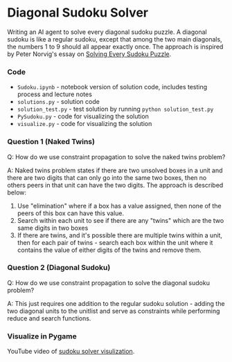 # Diagonal Sudoku Solver

Writing an AI agent to solve every diagonal sudoku puzzle. A diagonal sudoku is like a regular sudoku, except that among the two main diagonals, the numbers 1 to 9 should all appear exactly once. The approach is inspired by Peter Norvig's essay on [Solving Every Sudoku Puzzle](http://norvig.com/sudoku.html). 


### Code

* `Sudoku.ipynb` - notebook version of solution code, includes testing process and lecture notes 
* `solutions.py` - solution code
* `solution_test.py` - test solution by running `python solution_test.py`
* `PySudoku.py` -  code for visualizing the solution
* `visualize.py` - code for visualizing the solution


### Question 1 (Naked Twins)

Q: How do we use constraint propagation to solve the naked twins problem? 

A: Naked twins problem states if there are two unsolved boxes in a unit and there are two digits that can only go into the same two boxes, then no others peers in that unit can have the two digits. The approach is described below:
1. Use "elimination" where if a box has a value assigned, then none of the peers of this box can have this value.
2. Search within each unit to see if there are any "twins" which are the two same digits in two boxes
3. If there are twins, and it's possible there are multiple twins within a unit, then for each pair of twins - search each box within the unit where it contains the value of either digits of the twins and remove them. 


### Question 2 (Diagonal Sudoku)

Q: How do we use constraint propagation to solve the diagonal sudoku problem?

A: This just requires one addition to the regular sudoku solution - adding the two diagonal units to the unitlist and serve as constraints while performing reduce and search functions.  


### Visualize in Pygame
YouTube video of [sudoku solver visulization](https://youtu.be/MArk5NqrJ1g). 